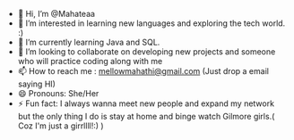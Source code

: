 - 👋 Hi, I’m @Mahateaa
- 👀 I’m interested in learning new languages and exploring the tech world. :)
- 🌱 I’m currently learning Java and SQL.
- 💞️ I’m looking to collaborate on developing new projects and someone who will practice coding along with me
- 📫 How to reach me : mellowmahathi@gmail.com (Just drop a email saying HI)
- 😄 Pronouns: She/Her
- ⚡ Fun fact: I always wanna meet new people and expand my network but the only thing I do is stay at home and binge watch Gilmore girls.( Coz I'm just a girrllll!:) )

<!---
Mahateaa/Mahateaa is a ✨ special ✨ repository because its `README.md` (this file) appears on your GitHub profile.
You can click the Preview link to take a look at your changes.
--->
